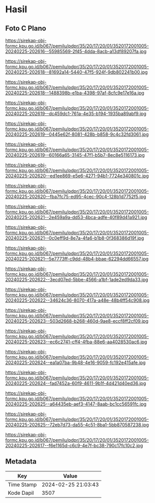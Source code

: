 # Hasil

## Foto C Plano

https://sirekap-obj-formc.kpu.go.id/b067/pemilu/pdpr/35/20/17/20/01/3520172001005-20240225-202616--55985569-2f45-4dda-8acb-a13df89207fa.jpg

https://sirekap-obj-formc.kpu.go.id/b067/pemilu/pdpr/35/20/17/20/01/3520172001005-20240225-202618--81692a14-5440-47f5-924f-9db802241b00.jpg

https://sirekap-obj-formc.kpu.go.id/b067/pemilu/pdpr/35/20/17/20/01/3520172001005-20240225-202618--1488398b-e1ba-4398-97af-8cfc9e17e16a.jpg

https://sirekap-obj-formc.kpu.go.id/b067/pemilu/pdpr/35/20/17/20/01/3520172001005-20240225-202619--dc459dc1-761a-4e35-b194-1935ba89abf9.jpg

https://sirekap-obj-formc.kpu.go.id/b067/pemilu/pdpr/35/20/17/20/01/3520172001005-20240225-202619--0445e62f-8081-428b-b858-9c4c32fd3061.jpg

https://sirekap-obj-formc.kpu.go.id/b067/pemilu/pdpr/35/20/17/20/01/3520172001005-20240225-202619--60166a65-3145-47f1-b5b7-8ec8e5116173.jpg

https://sirekap-obj-formc.kpu.go.id/b067/pemilu/pdpr/35/20/17/20/01/3520172001005-20240225-202620--ed1ee869-e5e6-4271-94b1-7724e340801c.jpg

https://sirekap-obj-formc.kpu.go.id/b067/pemilu/pdpr/35/20/17/20/01/3520172001005-20240225-202620--fba7fc75-ed95-4cec-90c4-128b1d7752f5.jpg

https://sirekap-obj-formc.kpu.go.id/b067/pemilu/pdpr/35/20/17/20/01/3520172001005-20240225-202621--2e459a9a-dd53-4bca-adfe-40f89d41a921.jpg

https://sirekap-obj-formc.kpu.go.id/b067/pemilu/pdpr/35/20/17/20/01/3520172001005-20240225-202621--0c0eff9d-8e7a-4fa6-b1b8-0f368386d19f.jpg

https://sirekap-obj-formc.kpu.go.id/b067/pemilu/pdpr/35/20/17/20/01/3520172001005-20240225-202621--5e7773ff-c9dd-48b4-bbae-62294dd66557.jpg

https://sirekap-obj-formc.kpu.go.id/b067/pemilu/pdpr/35/20/17/20/01/3520172001005-20240225-202622--3ecd07ed-5bbe-4566-a1bf-1ade2ed9da33.jpg

https://sirekap-obj-formc.kpu.go.id/b067/pemilu/pdpr/35/20/17/20/01/3520172001005-20240225-202622--34624c36-8070-417a-a48e-48b4ff54c908.jpg

https://sirekap-obj-formc.kpu.go.id/b067/pemilu/pdpr/35/20/17/20/01/3520172001005-20240225-202623--503d2668-b268-460d-9ae8-eccf8ff2cf09.jpg

https://sirekap-obj-formc.kpu.go.id/b067/pemilu/pdpr/35/20/17/20/01/3520172001005-20240225-202623--ec6c2741-cff4-4fba-88e6-aa4028530ac6.jpg

https://sirekap-obj-formc.kpu.go.id/b067/pemilu/pdpr/35/20/17/20/01/3520172001005-20240225-202624--ea1a07ba-9b48-4e16-9059-fc192e415afe.jpg

https://sirekap-obj-formc.kpu.go.id/b067/pemilu/pdpr/35/20/17/20/01/3520172001005-20240225-202624--fad7452a-60f9-4611-9b1f-4d421d40ed36.jpg

https://sirekap-obj-formc.kpu.go.id/b067/pemilu/pdpr/35/20/17/20/01/3520172001005-20240225-202625--a64435eb-aef3-4147-8aab-bc1cc56591fc.jpg

https://sirekap-obj-formc.kpu.go.id/b067/pemilu/pdpr/35/20/17/20/01/3520172001005-20240225-202625--72eb7d73-da55-4c51-8ba1-5bb870587238.jpg

https://sirekap-obj-formc.kpu.go.id/b067/pemilu/pdpr/35/20/17/20/01/3520172001005-20240225-202617--f6e1165d-c6c9-4e7f-bc38-790c17fc10c2.jpg


## Metadata

| Key        | Value               |
| ---------- | ------------------- |
| Time Stamp | 2024-02-25 21:03:43 |
| Kode Dapil | 3507                |



